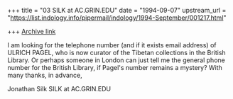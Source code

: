 +++
title = "03 SILK at AC.GRIN.EDU"
date = "1994-09-07"
upstream_url = "https://list.indology.info/pipermail/indology/1994-September/001217.html"

+++
[Archive link](https://list.indology.info/pipermail/indology/1994-September/001217.html)

I am looking for the telephone number (and if it exists email address) of
ULRICH PAGEL, who is now curator of the Tibetan collections in the British
Library.  Or perhaps someone in London can just tell me the general phone
number for the British Library, if Pagel's number remains a mystery?
        With many thanks, in advance,

Jonathan Silk
SILK at AC.GRIN.EDU







